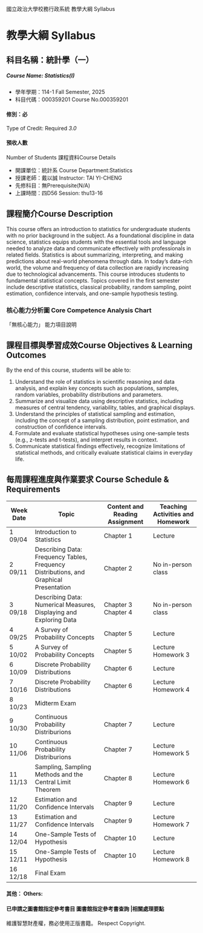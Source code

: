 國立政治大學校務行政系統 教學大綱 Syllabus
# 教學大綱 Syllabus
##  科目名稱：統計學（一）
#####  Course Name: Statistics(I)
  * 學年學期：114-1 Fall Semester, 2025 
  * 科目代碼：000359201 Course No.000359201
#### 修別：必
Type of Credit: Required 
_3.0_
#### 預收人數
Number of Students
課程資料Course Details
  * 開課單位：統計系 Course Department:Statistics 
  * 授課老師：戴以誠 Instructor: TAI YI-CHENG 
  * 先修科目：無Prerequisite(N/A)
  * 上課時間：四D56 Session: thu13-16
##  課程簡介Course Description
This course offers an introduction to statistics for undergraduate students with no prior background in the subject. As a foundational discipline in data science, statistics equips students with the essential tools and language needed to analyze data and communicate effectively with professionals in related fields. Statistics is about summarizing, interpreting, and making predictions about real-world phenomena through data.
In today’s data-rich world, the volume and frequency of data collection are rapidly increasing due to technological advancements. This course introduces students to fundamental statistical concepts. Topics covered in the first semester include descriptive statistics, classical probability, random sampling, point estimation, confidence intervals, and one-sample hypothesis testing.
###  核心能力分析圖 Core Competence Analysis Chart
「無核心能力」 
能力項目說明
##  課程目標與學習成效Course Objectives & Learning Outcomes 
By the end of this course, students will be able to:
  1. Understand the role of statistics in scientific reasoning and data analysis, and explain key concepts such as populations, samples, random variables, probability distributions and parameters.
  2. Summarize and visualize data using descriptive statistics, including measures of central tendency, variability, tables, and graphical displays.
  3. Understand the principles of statistical sampling and estimation, including the concept of a sampling distribution, point estimation, and construction of confidence intervals.
  4. Formulate and evaluate statistical hypotheses using one-sample tests (e.g., z-tests and t-tests), and interpret results in context.
  5. Communicate statistical findings effectively, recognize limitations of statistical methods, and critically evaluate statistical claims in everyday life.
##  每周課程進度與作業要求 Course Schedule & Requirements
Week Date |  Topic |  Content and Reading Assignment |  Teaching Activities and Homework  
---|---|---|---  
1 09/04 |  Introduction to Statistics |  Chapter 1 |  Lecture  
2 09/11 |  Describing Data: Frequency Tables, Frequency Distributions, and Graphical Presentation |  Chapter 2 |  No in-person class  
3 09/18 |  Describing Data: Numerical Measures, Displaying and Exploring Data |  Chapter 3 Chapter 4 |  No in-person class  
4 09/25 |  A Survey of Probability Concepts |  Chapter 5 |  Lecture  
5 10/02 |  A Survey of Probability Concepts |  Chapter 5 |  Lecture Homework 3  
6 10/09 |  Discrete Probability Distributions |  Chapter 6 |  Lecture  
7 10/16 |  Discrete Probability Distributions |  Chapter 6 |  Lecture Homework 4  
8 10/23 |  Midterm Exam |  |   
9 10/30 |  Continuous Probability Distriburions |  Chapter 7 |  Lecture  
10 11/06 |  Continuous Probability Distriburions |  Chapter 7 |  Lecture Homework 5  
11 11/13 |  Sampling, Sampling Methods and the Central Limit Theorem |  Chapter 8 |  Lecture Homework 6  
12 11/20 |  Estimation and Confidence Intervals |  Chapter 9 |  Lecture  
13 11/27 |  Estimation and Confidence Intervals |  Chapter 9 |  Lecture Homework 7  
14 12/04 |  One-Sample Tests of Hypothesis |  Chapter 10 |  Lecture  
15 12/11 |  One-Sample Tests of Hypothesis |  Chapter 10 |  Lecture Homework 8  
16 12/18 |  Final Exam |  |   
####  其他： Others:
####  已申請之圖書館指定參考書目  圖書館指定參考書查詢 |相關處理要點
維護智慧財產權，務必使用正版書籍。 Respect Copyright.